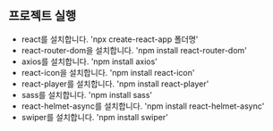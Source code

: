 ## 프로젝트 실행

- react를 설치합니다. 'npx create-react-app 폴더명'
- react-router-dom을 설치합니다. 'npm install react-router-dom'
- axios를 설치합니다. 'npm install axios'
- react-icon을 설치합니다. 'npm install react-icon'
- react-player를 설치합니다. 'npm install react-player'
- sass를 설치합니다. 'npm install sass'
- react-helmet-async를 설치합니다. 'npm install react-helmet-async'
- swiper를 설치합니다. 'npm install swiper'